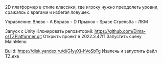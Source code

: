 2D платформер в стиле классики, где игроку нужно преодолеть уровни, сражаясь с врагами и избегая ловушек.

Управление:
Влево - A
Вправо - D
Прыжок - Space
Стрельба - ЛКМ

Запуск с Unity
Клонировать репозиторий: https://github.com/Dima-o/TZPlatformer.git
Открыть проект в 2022.3.47f1
Запустить сцену MainMenu

Build: https://disk.yandex.ru/d/G1yyXi-hVoSbTg
Извлечь и запустить файл TZ.exe
